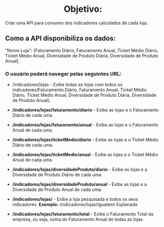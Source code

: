 <h1 style="text-align: center">Objetivo:</h1>

<p>Criar uma API para consumo dos indicadores calculados de cada loja.</p>

<h2>Como a API disponibiliza os dados:</h2> 
<p>"Nome Loja": [Faturamento Diário, Faturamento Anual, Ticket Médio Diário, Ticket Médio Anual, Diversidade de Produto Diária, Diversidade de Produto Anual].</p> 

<h3>O usuário poderá navegar pelas seguintes URL:</h3>

<ul>
  <li><p>/indicadores/lojas - Exibe todas as lojas com todos os indicadores(Faturamento Diário, Faturamento Anual, Ticket Médio Diário, Ticket Médio Anual, Diversidade de Produto Diária, Diversidade de Produto Anual).</p></li>

  <li><p><b>/indicadores/lojas/faturamento/diario</b> - Exibe as lojas e o Faturamento Diário de cada uma.</p></li>

  <li><p><b>/indicadores/lojas/faturamento/anual</b> -  Exibe as lojas e o Faturamento Anual de cada uma.</p></li>

  <li><p><b>/indicadores/lojas/ticketMedio/diario</b> -  Exibe as lojas e o Ticket Médio Diário de cada uma.</p></li>

  <li><p><b>/indicadores/lojas/ticketMedio/anual</b> -  Exibe as lojas e o Ticket Médio Anual de cada uma.</p></li>

  <li><p><b>/indicadores/lojas/diversidadeProduto/diario</b> - Exibe as lojas e a Diversidade de Produto Diário de cada uma.</p></li>

  <li><p><b>/indicadores/lojas/diversidadeProduto/anual</b> - Exibe as lojas e a Diversidade de Produto Anual de cada uma.</p></li>

  <li><p><b>/indicadores/lojas/<Pesquisar Loja></b> -  Exibe a loja pesquisada e todos os seus indicadores.
  <b>Exemplo:</b> /indicadores/lojas/Iguatemi Esplanada</p></li>


  <li><p><b>/indicadores/lojas/faturamento/total</b> - Exibe o Faturamento Total da empresa, ou seja, soma do Faturamento Anual de todas as lojas.</p></li>
